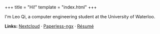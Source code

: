 +++
title = "Hi!"
template = "index.html"
+++

I'm Leo Qi, a computer engineering student at the University of Waterloo.

**Links:** [Nextcloud](https://cloud.leozqi.com) · [Paperless-ngx](https://paperless.leozqi.com) · [Résumé](/resume.pdf) 
